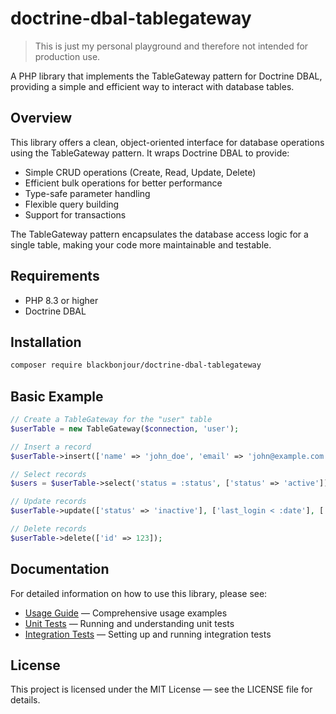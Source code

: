 # doctrine-dbal-tablegateway

> This is just my personal playground and therefore not intended for production use.
>

A PHP library that implements the TableGateway pattern for Doctrine DBAL, providing a simple and efficient way to
interact with database tables.

## Overview

This library offers a clean, object-oriented interface for database operations using the TableGateway pattern. It wraps
Doctrine DBAL to provide:

- Simple CRUD operations (Create, Read, Update, Delete)
- Efficient bulk operations for better performance
- Type-safe parameter handling
- Flexible query building
- Support for transactions

The TableGateway pattern encapsulates the database access logic for a single table, making your code more maintainable
and testable.

## Requirements

- PHP 8.3 or higher
- Doctrine DBAL

## Installation

```bash
composer require blackbonjour/doctrine-dbal-tablegateway
```

## Basic Example

```php
// Create a TableGateway for the "user" table
$userTable = new TableGateway($connection, 'user');

// Insert a record
$userTable->insert(['name' => 'john_doe', 'email' => 'john@example.com']);

// Select records
$users = $userTable->select('status = :status', ['status' => 'active'])->fetchAllAssociative();

// Update records
$userTable->update(['status' => 'inactive'], ['last_login < :date'], ['date' => '2023-01-01']);

// Delete records
$userTable->delete(['id' => 123]);
```

## Documentation

For detailed information on how to use this library, please see:

- [Usage Guide](docs/USAGE.md) — Comprehensive usage examples
- [Unit Tests](docs/UNIT-TESTS.md) — Running and understanding unit tests
- [Integration Tests](docs/INTEGRATION-TESTS.md) — Setting up and running integration tests

## License

This project is licensed under the MIT License — see the LICENSE file for details.
